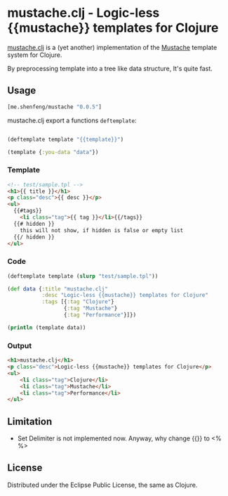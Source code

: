 # mustache.clj - Logic-less {{mustache}} templates for Clojure

[mustache.clj](https://github.com/shenfeng/mustache.clj)
is a (yet another) implementation of the [Mustache](http://mustache.github.com/)
template system for Clojure.

By preprocessing template into a tree like data structure, It's quite fast.

## Usage

```clj
[me.shenfeng/mustache "0.0.5"]
```
mustache.clj export a functions `deftemplate`:

```clj

(deftemplate template "{{template}}")

(template {:you-data "data"})

```

### Template

```html
<!-- test/sample.tpl -->
<h1>{{ title }}</h1>
<p class="desc">{{ desc }}</p>
<ul>
  {{#tags}}
    <li class="tag">{{ tag }}</li>{{/tags}}
  {{# hidden }}
    this will not show, if hidden is false or empty list
  {{/ hidden }}
</ul>
```
### Code

```clj
(deftemplate template (slurp "test/sample.tpl"))

(def data {:title "mustache.clj"
           :desc "Logic-less {{mustache}} templates for Clojure"
           :tags [{:tag "Clojure"}
                  {:tag "Mustache"}
                  {:tag "Performance"}]})

(println (template data))
```

### Output

```html
<h1>mustache.clj</h1>
<p class="desc">Logic-less {{mustache}} templates for Clojure</p>
<ul>
    <li class="tag">Clojure</li>
    <li class="tag">Mustache</li>
    <li class="tag">Performance</li>
</ul>
```

## Limitation

 * Set Delimiter is not implemented now. Anyway, why change {{}} to <% %>

## License

Distributed under the Eclipse Public License, the same as Clojure.
